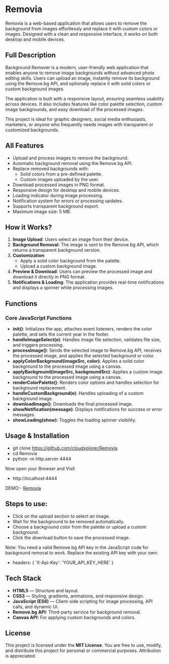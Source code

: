 # Removia
Removia is a web-based application that allows users to remove the background from images effortlessly and replace it with custom colors or images. Designed with a clean and responsive interface, it works on both desktop and mobile devices.

## Full Description
Background Remover is a modern, user-friendly web application that enables anyone to remove image backgrounds without advanced photo editing skills. Users can upload an image, instantly remove its background using the Remove.bg API, and optionally replace it with solid colors or custom background images.  

The application is built with a responsive layout, ensuring seamless usability across devices. It also includes features like color palette selection, custom image backgrounds, and easy download of the processed images.

This project is ideal for graphic designers, social media enthusiasts, marketers, or anyone who frequently needs images with transparent or customized backgrounds.

## All Features
- Upload and process images to remove the background.
- Automatic background removal using the Remove.bg API.
- Replace removed backgrounds with:
  - Solid colors from a pre-defined palette.
  - Custom images uploaded by the user.
- Download processed images in PNG format.
- Responsive design for desktop and mobile devices.
- Loading indicator during image processing.
- Notification system for errors or processing updates.
- Supports transparent background export.
- Maximum image size: 5 MB.

## How it Works?
1. **Image Upload**: Users select an image from their device.  
2. **Background Removal**: The image is sent to the Remove.bg API, which returns a transparent background version.  
3. **Customization**:
   - Apply a solid color background from the palette.
   - Upload a custom background image.  
4. **Preview & Download**: Users can preview the processed image and download it directly in PNG format.  
5. **Notifications & Loading**: The application provides real-time notifications and displays a spinner while processing images.

## Functions
### Core JavaScript Functions
- **init()**: Initializes the app, attaches event listeners, renders the color palette, and sets the current year in the footer.  
- **handleImageSelect(e)**: Handles image file selection, validates file size, and triggers processing.  
- **processImage()**: Sends the selected image to Remove.bg API, receives the processed image, and applies the selected background or color.  
- **applyColorBackground(imageSrc, color)**: Applies a solid color background to the processed image using a canvas.  
- **applyBackground(imageSrc, backgroundSrc)**: Applies a custom image background to the processed image using a canvas.  
- **renderColorPalette()**: Renders color options and handles selection for background replacement.  
- **handleCustomBackground(e)**: Handles uploading of a custom background image.  
- **downloadImage()**: Downloads the final processed image.  
- **showNotification(message)**: Displays notifications for success or error messages.  
- **showLoading(show)**: Toggles the loading spinner visibility.

## Usage & Installation
- git clone https://github.com/cloudxplorer/Removia
- cd Removia
- python -m http.server 4444

Now open your Browser and Visit
- http://localhost:4444

DEMO:- [Removia](https://cloudxplorer.github.io/Removia/)

## Steps to use:

- Click on the upload section to select an image.
- Wait for the background to be removed automatically.
- Choose a background color from the palette or upload a custom background.
- Click the download button to save the processed image.

Note: You need a valid Remove.bg API key in the JavaScript code for background removal to work. Replace the existing API key with your own:

- headers: { 'X-Api-Key': 'YOUR_API_KEY_HERE' }

## Tech Stack
- **HTML5** — Structure and layout.
- **CSS3** — Styling, gradients, animations, and responsive design.
- **JavaScript (ES6)** — Client-side scripting for image processing, API calls, and dynamic UI.
- **Remove.bg API:** Third-party service for background removal.
- **Canvas API:** For applying custom backgrounds and colors.

## License
This project is licensed under the **MIT License**.
You are free to use, modify, and distribute this project for personal or commercial purposes. Attribution is appreciated.
